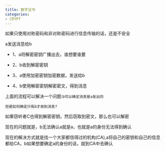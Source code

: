```yaml
---
title: 数字证书
categories:
- CRYPT
---
```


如果只使用对称密码和非对称密码进行信息传输的话，还是不安全


a发送消息给b

- 1、a将解密密钥广播出去，谁想要谁要

- 2、b收到解密密钥

- 3、a使用加密密钥加密数据，发送给b

- 4、b使用解密密钥解密密文，得到消息

上面的流程可以解决一个问题:`b可以确定消息是a发出的`

`但是如何确定只有b才收到消息?`

如果窃听者C也得到解密密钥，然后窃取到密文，那么也可以解密


现在的问题就是，b无法确认a就是a，也就是a的身份无法得到确认

现在的解决方式就是找一个大家都信得过的机构(CA),a将自己的密钥和自己的信息都给CA，b如果想要确定a的身份的话，就到CA中去确认

